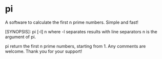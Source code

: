 # pi
A software to calculate the first n prime numbers. Simple and fast!

[SYNOPSIS]: pi [-l] n
    where -l separates results with line separators
         n is the argument of pi.
        
pi return the first n prime numbers, starting from 1.
Any comments are welcome.
Thank you for your support!
